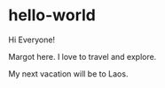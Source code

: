 # hello-world

Hi Everyone!

Margot here. I love to travel and explore.

My next vacation will be to Laos.
